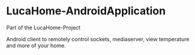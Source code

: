 # LucaHome-AndroidApplication
Part of the LucaHome-Project

Android client to remotely control sockets, mediaserver, view temperature and more of your home.
